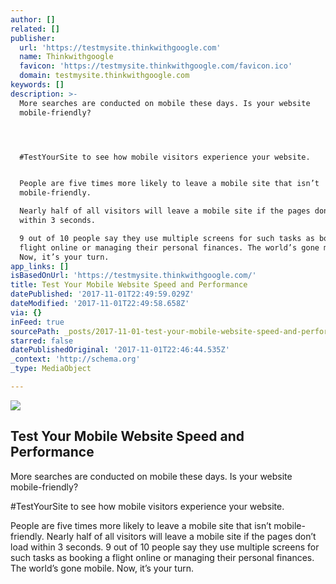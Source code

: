 ```yaml
---
author: []
related: []
publisher:
  url: 'https://testmysite.thinkwithgoogle.com'
  name: Thinkwithgoogle
  favicon: 'https://testmysite.thinkwithgoogle.com/favicon.ico'
  domain: testmysite.thinkwithgoogle.com
keywords: []
description: >-
  More searches are conducted on mobile these days. Is your website
  mobile-friendly?




  #TestYourSite to see how mobile visitors experience your website.


  People are five times more likely to leave a mobile site that isn’t
  mobile-friendly.

  Nearly half of all visitors will leave a mobile site if the pages don’t load
  within 3 seconds.

  9 out of 10 people say they use multiple screens for such tasks as booking a
  flight online or managing their personal finances. The world’s gone mobile.
  Now, it’s your turn.
app_links: []
isBasedOnUrl: 'https://testmysite.thinkwithgoogle.com/'
title: Test Your Mobile Website Speed and Performance
datePublished: '2017-11-01T22:49:59.029Z'
dateModified: '2017-11-01T22:49:58.658Z'
via: {}
inFeed: true
sourcePath: _posts/2017-11-01-test-your-mobile-website-speed-and-performance.md
starred: false
datePublishedOriginal: '2017-11-01T22:46:44.535Z'
_context: 'http://schema.org'
_type: MediaObject

---
```

<article style=""><img src="https://imgflo.herokuapp.com/graph/2b2431f8e7ba7b0/21332d523a92af60eb96396239099200/noop.png?input=https%3A%2F%2Ftestmysite.thinkwithgoogle.com%2Fstatic%2Fassets%2Fen-us%2Ftestmysite.png" /><h1>Test Your Mobile Website Speed and Performance</h1><p>More searches are conducted on mobile these days. Is your website mobile-friendly?



#TestYourSite to see how mobile visitors experience your website.

People are five times more likely to leave a mobile site that isn’t mobile-friendly.
Nearly half of all visitors will leave a mobile site if the pages don’t load within 3 seconds.
9 out of 10 people say they use multiple screens for such tasks as booking a flight online or managing their personal finances. The world’s gone mobile. Now, it’s your turn.</p></article>